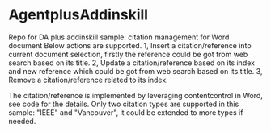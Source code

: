 # AgentplusAddinskill
Repo for DA plus addinskill sample: citation management for Word document
Below actions are supported.
1, Insert a citation/reference into current document selection, firstly the reference could be got from web search based on its title.
2, Update a citation/reference based on its index and new reference which could be got from web search based on its title.
3, Remove a citation/reference related to its index.

The citation/reference is implemented by leveraging contentcontrol in Word, see code for the details.
Only two citation types are supported in this sample: "IEEE" and "Vancouver", it could be extended to more types if needed.
